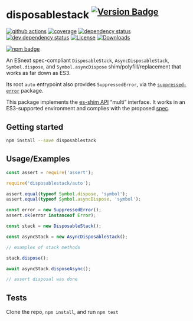 # disposablestack <sup>[![Version Badge][npm-version-svg]][package-url]</sup>

[![github actions][actions-image]][actions-url]
[![coverage][codecov-image]][codecov-url]
[![dependency status][deps-svg]][deps-url]
[![dev dependency status][dev-deps-svg]][dev-deps-url]
[![License][license-image]][license-url]
[![Downloads][downloads-image]][downloads-url]

[![npm badge][npm-badge-png]][package-url]

An ESnext spec-compliant `DisposableStack`, `AsyncDisposableStack`, `Symbol.dispose`, and `Symbol.asyncDispose` shim/polyfill/replacement that works as far down as ES3.

Its root `auto` entrypoint also provides `SuppressedError`, via the [`suppressed-error`](https://npmjs.com/suppressed-error) package.

This package implements the [es-shim API](https://github.com/es-shims/api) “multi” interface. It works in an ES3-supported environment and complies with the proposed [spec](https://tc39.es/proposal-explicit-resource-management/).

## Getting started

```sh
npm install --save disposablestack
```

## Usage/Examples

```js
const assert = require('assert');

require('disposablestack/auto');

assert.equal(typeof Symbol.dispose, 'symbol');
assert.equal(typeof Symbol.asyncDispose, 'symbol');

const error = new SuppressedError();
assert.ok(error instanceof Error);

const stack = new DisposableStack();

const asyncStack = new AsyncDisposableStack();

// examples of stack methods

stack.dispose();

await asyncStack.disposeAsync();

// assert disposal was done
```

## Tests

Clone the repo, `npm install`, and run `npm test`

[package-url]: https://npmjs.org/package/disposablestack
[npm-version-svg]: https://versionbadg.es/es-shims/DisposableStack.svg
[deps-svg]: https://david-dm.org/es-shims/DisposableStack.svg
[deps-url]: https://david-dm.org/es-shims/DisposableStack
[dev-deps-svg]: https://david-dm.org/es-shims/DisposableStack/dev-status.svg
[dev-deps-url]: https://david-dm.org/es-shims/DisposableStack#info=devDependencies
[npm-badge-png]: https://nodei.co/npm/disposablestack.png?downloads=true&stars=true
[license-image]: https://img.shields.io/npm/l/disposablestack.svg
[license-url]: LICENSE
[downloads-image]: https://img.shields.io/npm/dm/disposablestack.svg
[downloads-url]: https://npm-stat.com/charts.html?package=disposablestack
[codecov-image]: https://codecov.io/gh/es-shims/DisposableStack/branch/main/graphs/badge.svg
[codecov-url]: https://app.codecov.io/gh/es-shims/DisposableStack/
[actions-image]: https://img.shields.io/endpoint?url=https://github-actions-badge-u3jn4tfpocch.runkit.sh/es-shims/DisposableStack
[actions-url]: https://github.com/es-shims/DisposableStack/actions
